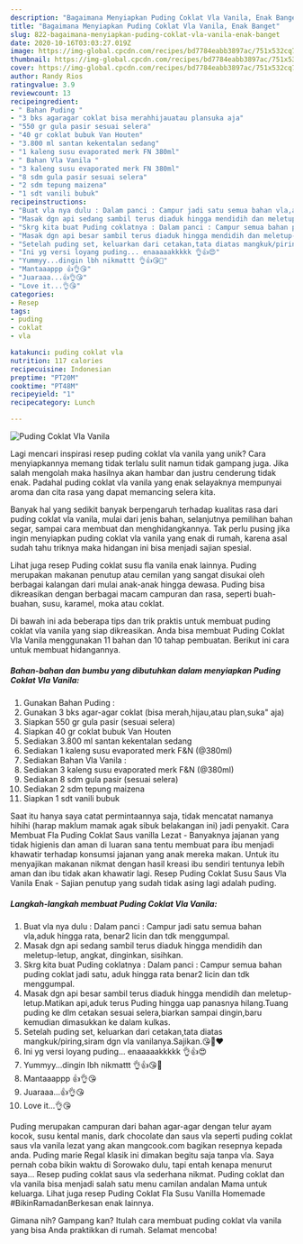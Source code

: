 ```yaml
---
description: "Bagaimana Menyiapkan Puding Coklat Vla Vanila, Enak Banget"
title: "Bagaimana Menyiapkan Puding Coklat Vla Vanila, Enak Banget"
slug: 822-bagaimana-menyiapkan-puding-coklat-vla-vanila-enak-banget
date: 2020-10-16T03:03:27.019Z
image: https://img-global.cpcdn.com/recipes/bd7784eabb3897ac/751x532cq70/puding-coklat-vla-vanila-foto-resep-utama.jpg
thumbnail: https://img-global.cpcdn.com/recipes/bd7784eabb3897ac/751x532cq70/puding-coklat-vla-vanila-foto-resep-utama.jpg
cover: https://img-global.cpcdn.com/recipes/bd7784eabb3897ac/751x532cq70/puding-coklat-vla-vanila-foto-resep-utama.jpg
author: Randy Rios
ratingvalue: 3.9
reviewcount: 13
recipeingredient:
- " Bahan Puding "
- "3 bks agaragar coklat bisa merahhijauatau plansuka aja"
- "550 gr gula pasir sesuai selera"
- "40 gr coklat bubuk Van Houten"
- "3.800 ml santan kekentalan sedang"
- "1 kaleng susu evaporated merk FN 380ml"
- " Bahan Vla Vanila "
- "3 kaleng susu evaporated merk FN 380ml"
- "8 sdm gula pasir sesuai selera"
- "2 sdm tepung maizena"
- "1 sdt vanili bubuk"
recipeinstructions:
- "Buat vla nya dulu : Dalam panci : Campur jadi satu semua bahan vla,aduk hingga rata, benar2 licin dan tdk menggumpal."
- "Masak dgn api sedang sambil terus diaduk hingga mendidih dan meletup-letup, angkat, dinginkan, sisihkan."
- "Skrg kita buat Puding coklatnya : Dalam panci : Campur semua bahan puding coklat jadi satu, aduk hingga rata benar2 licin dan tdk menggumpal."
- "Masak dgn api besar sambil terus diaduk hingga mendidih dan meletup-letup.Matikan api,aduk terus Puding hingga uap panasnya hilang.Tuang puding ke dlm cetakan sesuai selera,biarkan sampai dingin,baru kemudian dimasukkan ke dalam kulkas."
- "Setelah puding set, keluarkan dari cetakan,tata diatas mangkuk/piring,siram dgn vla vanilanya.Sajikan.😘🥰❤️"
- "Ini yg versi loyang puding... enaaaaakkkkk 👌👍😍"
- "Yummyy...dingin lbh nikmattt 👌👍😘🥰"
- "Mantaaappp 👍👌😘"
- "Juaraaa...👍👌😘"
- "Love it...👌😘"
categories:
- Resep
tags:
- puding
- coklat
- vla

katakunci: puding coklat vla 
nutrition: 117 calories
recipecuisine: Indonesian
preptime: "PT20M"
cooktime: "PT48M"
recipeyield: "1"
recipecategory: Lunch

---
```



![Puding Coklat Vla Vanila](https://img-global.cpcdn.com/recipes/bd7784eabb3897ac/751x532cq70/puding-coklat-vla-vanila-foto-resep-utama.jpg)

Lagi mencari inspirasi resep puding coklat vla vanila yang unik? Cara menyiapkannya memang tidak terlalu sulit namun tidak gampang juga. Jika salah mengolah maka hasilnya akan hambar dan justru cenderung tidak enak. Padahal puding coklat vla vanila yang enak selayaknya mempunyai aroma dan cita rasa yang dapat memancing selera kita.

Banyak hal yang sedikit banyak berpengaruh terhadap kualitas rasa dari puding coklat vla vanila, mulai dari jenis bahan, selanjutnya pemilihan bahan segar, sampai cara membuat dan menghidangkannya. Tak perlu pusing jika ingin menyiapkan puding coklat vla vanila yang enak di rumah, karena asal sudah tahu triknya maka hidangan ini bisa menjadi sajian spesial.

Lihat juga resep Puding coklat susu fla vanila enak lainnya. Puding merupakan makanan penutup atau cemilan yang sangat disukai oleh berbagai kalangan dari mulai anak-anak hingga dewasa. Puding bisa dikreasikan dengan berbagai macam campuran dan rasa, seperti buah-buahan, susu, karamel, moka atau coklat.


Di bawah ini ada beberapa tips dan trik praktis untuk membuat puding coklat vla vanila yang siap dikreasikan. Anda bisa membuat Puding Coklat Vla Vanila menggunakan 11 bahan dan 10 tahap pembuatan. Berikut ini cara untuk membuat hidangannya.

<!--inarticleads1-->

##### Bahan-bahan dan bumbu yang dibutuhkan dalam menyiapkan Puding Coklat Vla Vanila:

1. Gunakan  Bahan Puding :
1. Gunakan 3 bks agar-agar coklat (bisa merah,hijau,atau plan,suka&#34; aja)
1. Siapkan 550 gr gula pasir (sesuai selera)
1. Siapkan 40 gr coklat bubuk Van Houten
1. Sediakan 3.800 ml santan kekentalan sedang
1. Sediakan 1 kaleng susu evaporated merk F&amp;N (@380ml)
1. Sediakan  Bahan Vla Vanila :
1. Sediakan 3 kaleng susu evaporated merk F&amp;N (@380ml)
1. Sediakan 8 sdm gula pasir (sesuai selera)
1. Sediakan 2 sdm tepung maizena
1. Siapkan 1 sdt vanili bubuk


Saat itu hanya saya catat permintaannya saja, tidak mencatat namanya hihihi (harap maklum mamak agak sibuk belakangan ini) jadi penyakit. Cara Membuat Fla Puding Coklat Saus vanilla Lezat - Banyaknya jajanan yang tidak higienis dan aman di luaran sana tentu membuat para ibu menjadi khawatir terhadap konsumsi jajanan yang anak mereka makan. Untuk itu menyajikan makanan nikmat dengan hasil kreasi ibu sendiri tentunya lebih aman dan ibu tidak akan khawatir lagi. Resep Puding Coklat Susu Saus Vla Vanila Enak - Sajian penutup yang sudah tidak asing lagi adalah puding. 

<!--inarticleads2-->

##### Langkah-langkah membuat Puding Coklat Vla Vanila:

1. Buat vla nya dulu : Dalam panci : Campur jadi satu semua bahan vla,aduk hingga rata, benar2 licin dan tdk menggumpal.
1. Masak dgn api sedang sambil terus diaduk hingga mendidih dan meletup-letup, angkat, dinginkan, sisihkan.
1. Skrg kita buat Puding coklatnya : Dalam panci : Campur semua bahan puding coklat jadi satu, aduk hingga rata benar2 licin dan tdk menggumpal.
1. Masak dgn api besar sambil terus diaduk hingga mendidih dan meletup-letup.Matikan api,aduk terus Puding hingga uap panasnya hilang.Tuang puding ke dlm cetakan sesuai selera,biarkan sampai dingin,baru kemudian dimasukkan ke dalam kulkas.
1. Setelah puding set, keluarkan dari cetakan,tata diatas mangkuk/piring,siram dgn vla vanilanya.Sajikan.😘🥰❤️
1. Ini yg versi loyang puding... enaaaaakkkkk 👌👍😍
1. Yummyy...dingin lbh nikmattt 👌👍😘🥰
1. Mantaaappp 👍👌😘
1. Juaraaa...👍👌😘
1. Love it...👌😘


Puding merupakan campuran dari bahan agar-agar dengan telur ayam kocok, susu kental manis, dark chocolate dan saus vla seperti puding coklat saus vla vanila lezat yang akan mangcook.com bagikan resepnya kepada anda. Puding marie Regal klasik ini dimakan begitu saja tanpa vla. Saya pernah coba bikin waktu di Sorowako dulu, tapi entah kenapa menurut saya… Resep puding coklat saus vla sederhana nikmat. Puding coklat dan vla vanila bisa menjadi salah satu menu camilan andalan Mama untuk keluarga. Lihat juga resep Puding Coklat Fla Susu Vanilla Homemade #BikinRamadanBerkesan enak lainnya. 

Gimana nih? Gampang kan? Itulah cara membuat puding coklat vla vanila yang bisa Anda praktikkan di rumah. Selamat mencoba!
